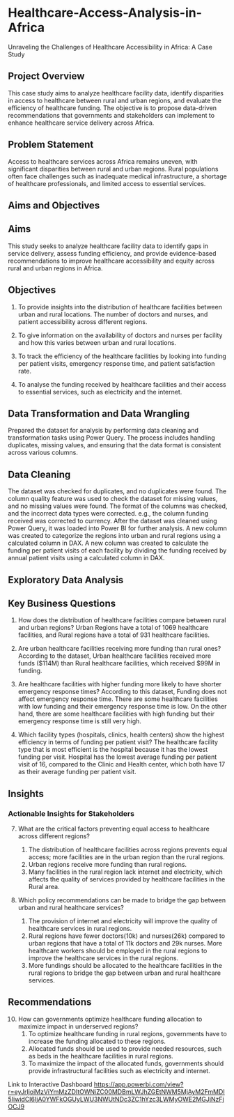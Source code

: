 # Healthcare-Access-Analysis-in-Africa

Unraveling the Challenges of Healthcare Accessibility in Africa: A Case Study 

## Project Overview
 
This case study aims to analyze healthcare facility data, identify disparities in access to healthcare between rural and urban regions, and evaluate the efficiency of healthcare funding. The objective is to propose data-driven recommendations that governments and stakeholders can implement to enhance healthcare service delivery across Africa. 

## Problem Statement

Access to healthcare services across Africa remains uneven, with significant disparities between rural and urban regions. Rural populations often face challenges such as inadequate medical infrastructure, a shortage of healthcare professionals, and limited access to essential services. 

## Aims and Objectives

## Aims
This study seeks to analyze healthcare facility data to identify gaps in service delivery, assess funding efficiency, and provide evidence-based recommendations to improve healthcare accessibility and equity across rural and urban regions in Africa.

## Objectives
1. To provide insights into the distribution of healthcare facilities between urban and rural locations. The number of doctors and nurses, and patient accessibility across different regions.
   
2. To give information on the availability of doctors and nurses per facility 
and how this varies between urban and rural locations.

3. To track the efficiency of the healthcare facilities by looking into funding per patient visits, emergency response time, and patient satisfaction rate.
4. To analyse the funding received by healthcare facilities and their access to 
essential services, such as electricity and the internet. 

## Data Transformation and Data Wrangling

Prepared the dataset for analysis by performing data cleaning and transformation tasks using Power Query. The process includes handling duplicates, missing values, and ensuring that the data format is consistent across various columns.

## Data Cleaning

The dataset was checked for duplicates, and no duplicates were found.
The column quality feature was used to check the dataset for missing values, and no missing values were found.
The format of the columns was checked, and the incorrect data types were corrected. e.g., the column funding received was corrected to currency.
After the dataset was cleaned using Power Query, it was loaded into Power BI for further analysis.
A new column was created to categorize the regions into urban and rural regions using a calculated column in DAX.
A new column was created to calculate the funding per patient visits of each facility by dividing the funding received by annual patient visits  using a calculated column in DAX.


## Exploratory Data Analysis 
## Key Business Questions 
1. How does the distribution of healthcare facilities compare between rural and urban regions? 
Urban Regions have a total of 1069 healthcare facilities, and Rural regions have a total of 931 healthcare facilities.

2. Are urban healthcare facilities receiving more funding than rural ones? 
According to the dataset, Urban healthcare facilities received more funds ($114M) than Rural healthcare facilities, which received $99M in funding.

3. Are healthcare facilities with higher funding more likely to have shorter emergency response times? 
According to this dataset, Funding does not affect emergency response time. There are some healthcare facilities with low funding and their emergency response time is low. On the other hand, there are some healthcare facilities with high funding but their emergency response time is still very high.

5. Which facility types (hospitals, clinics, health centers) show the highest efficiency in terms of funding per patient visit? 
The healthcare facility type that is most efficient is the hospital because it has the lowest funding per visit. Hospital has the lowest average funding per patient visit of 16, compared to the Clinic and Health center, which both have 17 as their average funding per patient visit.

## Insights
### Actionable Insights for Stakeholders 
7. What are the critical factors preventing equal access to healthcare across different regions? 
     1. The distribution of healthcare facilities across regions prevents equal access; more facilities are in the urban region than the rural regions. 
     2. Urban regions receive more funding than rural regions. 
     3. Many facilities in the rural region lack internet and electricity, which affects the quality of services provided by healthcare facilities in the Rural area.

8. Which policy recommendations can be made to bridge the gap between urban and rural healthcare services? 
     1. The provision of internet and electricity will improve the quality of healthcare services in rural regions.
     2. Rural regions have fewer doctors(10k) and nurses(26k)  compared to urban regions that have a total of 11k doctors and 29k nurses. More healthcare workers should be  employed in the rural regions to improve the healthcare services in the rural regions.
     3. More fundings should be allocated to the healthcare facilities in the rural regions to bridge the gap between urban and rural healthcare services.

## Recommendations
10. How can governments optimize healthcare funding allocation to maximize impact in underserved regions? 
     1. To optimize healthcare funding in rural regions, governments have to increase the funding allocated to these regions.
     2. Allocated funds should be used to provide needed resources, such as beds in the healthcare facilities in rural regions.
     3. To maximize the impact of the allocated funds, governments should provide infrastructural facilities such as electricity and internet.

Link to Interactive Dashboard
https://app.powerbi.com/view?r=eyJrIjoiMzViYmMzZDItOWNiZC00MDBmLWJhZGEtNWM5MjAyM2FmMDI5IiwidCI6IjA0YWFkOGUyLWU3NWUtNDc3ZC1hYzc3LWMyOWE2MGJjNzFjOCJ9






